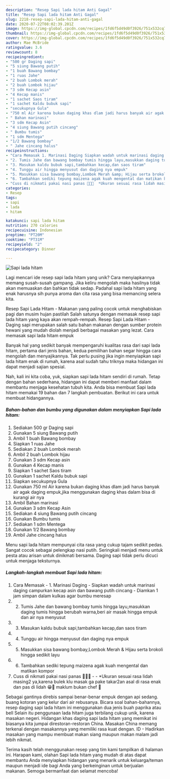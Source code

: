 ```yaml
---
description: "Resep Sapi lada hitam Anti Gagal"
title: "Resep Sapi lada hitam Anti Gagal"
slug: 2218-resep-sapi-lada-hitam-anti-gagal
date: 2020-07-22T08:02:39.201Z
image: https://img-global.cpcdn.com/recipes/1fd6f5d49d0f3926/751x532cq70/sapi-lada-hitam-foto-resep-utama.jpg
thumbnail: https://img-global.cpcdn.com/recipes/1fd6f5d49d0f3926/751x532cq70/sapi-lada-hitam-foto-resep-utama.jpg
cover: https://img-global.cpcdn.com/recipes/1fd6f5d49d0f3926/751x532cq70/sapi-lada-hitam-foto-resep-utama.jpg
author: Mae McBride
ratingvalue: 3.6
reviewcount: 8
recipeingredient:
- "500 gr Daging sapi"
- "5 siung Bawang putih"
- "1 buah Bawang bombay"
- "1 ruas Jahe"
- "2 buah Lombok merah"
- "2 buah Lombok hijau"
- "3 sdm Kecap asin"
- "4 Kecap manis"
- "1 sachet Saos tiram"
- "1 sachet Kaldu bubuk sapi"
- "secukupnya Gula"
- "750 ml Air karena bukan daging khas dlam jadi harus banyak air agak daging empukjika menggunakan daging khas dalam bisa di kurangi air nya"
- " Bahan marinasi"
- "3 sdm Kecap Asin"
- "4 siung Bawang putih cincang"
- " Bumbu tumis"
- "1 sdm Mentega"
- "1/2 Bawang bombay"
- " Jahe cincang halus"
recipeinstructions:
- "Cara Memasak 1. Marinasi Daging Siapkan wadah untuk marinasi daging campurkan kecap asin dan bawang putih cincang Diamkan 1 jam simpan dalam kulkas agar bumbu meresap"
- "2. Tumis Jahe dan bawang bombay tumis hingga layu,masukkan daging tumis hingga berubah warna,beri air masak hingga empuk dan air nya menyusut"
- "3. Masukan kaldu bubuk sapi,tambahkan kecap,dan saos tiram"
- "4. Tunggu air hingga menyusut dan daging nya empuk"
- "5. Masukkan sisa bawang bombay,Lombok Merah &amp; Hijau serta brokoli hingga sedikit layu"
- "6. Tambahkan sediki tepung maizena agak kuah mengental dan matikan kompor"
- "Cuss di nikmati pakai nasi panas 🤤🤤🤤  *Ukuran sesuai rasa lidah masing2 ya,karena bulek klu masak ga pake takar2an asal di rasa enak dan pas di lidah 😁🤪 maklum bukan chef 🤭"
categories:
- Resep
tags:
- sapi
- lada
- hitam

katakunci: sapi lada hitam 
nutrition: 270 calories
recipecuisine: Indonesian
preptime: "PT20M"
cooktime: "PT31M"
recipeyield: "2"
recipecategory: Dinner

---
```



![Sapi lada hitam](https://img-global.cpcdn.com/recipes/1fd6f5d49d0f3926/751x532cq70/sapi-lada-hitam-foto-resep-utama.jpg)

Lagi mencari ide resep sapi lada hitam yang unik? Cara menyiapkannya memang susah-susah gampang. Jika keliru mengolah maka hasilnya tidak akan memuaskan dan bahkan tidak sedap. Padahal sapi lada hitam yang enak harusnya sih punya aroma dan cita rasa yang bisa memancing selera kita.

Resep Sapi Lada Hitam - Makanan yang paling cocok untuk menghabiskan pagi dan musim hujan pastilah Salah satunya dengan memasak resep sapi lada hitam yang kaya akan rempah-rempah. Resep Sapi Lada Hitam - Daging sapi merupakan salah satu bahan makanan dengan sumber protein hewani yang mudah diolah menjadi berbagai masakan yang lezat. Cara memasak sapi lada hitam empuk

Banyak hal yang sedikit banyak mempengaruhi kualitas rasa dari sapi lada hitam, pertama dari jenis bahan, kedua pemilihan bahan segar hingga cara mengolah dan menyajikannya. Tak perlu pusing jika ingin menyiapkan sapi lada hitam enak di rumah, karena asal sudah tahu triknya maka hidangan ini dapat menjadi sajian spesial.


Nah, kali ini kita coba, yuk, siapkan sapi lada hitam sendiri di rumah. Tetap dengan bahan sederhana, hidangan ini dapat memberi manfaat dalam membantu menjaga kesehatan tubuh kita. Anda bisa membuat Sapi lada hitam memakai 19 bahan dan 7 langkah pembuatan. Berikut ini cara untuk membuat hidangannya.

<!--inarticleads1-->

##### Bahan-bahan dan bumbu yang digunakan dalam menyiapkan Sapi lada hitam:

1. Sediakan 500 gr Daging sapi
1. Gunakan 5 siung Bawang putih
1. Ambil 1 buah Bawang bombay
1. Siapkan 1 ruas Jahe
1. Sediakan 2 buah Lombok merah
1. Ambil 2 buah Lombok hijau
1. Gunakan 3 sdm Kecap asin
1. Gunakan 4 Kecap manis
1. Siapkan 1 sachet Saos tiram
1. Gunakan 1 sachet Kaldu bubuk sapi
1. Siapkan secukupnya Gula
1. Gunakan 750 ml Air karena bukan daging khas dlam jadi harus banyak air agak daging empuk,jika menggunakan daging khas dalam bisa di kurangi air nya
1. Ambil  Bahan marinasi
1. Gunakan 3 sdm Kecap Asin
1. Sediakan 4 siung Bawang putih cincang
1. Gunakan  Bumbu tumis
1. Sediakan 1 sdm Mentega
1. Gunakan 1/2 Bawang bombay
1. Ambil  Jahe cincang halus


Menu sapi lada hitam mempunyai cita rasa yang cukup tajam sedikit pedas. Sangat cocok sebagai pelengkap nasi putih. Seringkali menjadi menu untuk pesta atau arisan untuk dinikmati bersama. Daging sapi tidak perlu dicuci untuk menjaga teksturnya. 

<!--inarticleads2-->

##### Langkah-langkah membuat Sapi lada hitam:

1. Cara Memasak - 1. Marinasi Daging - Siapkan wadah untuk marinasi daging campurkan kecap asin dan bawang putih cincang - Diamkan 1 jam simpan dalam kulkas agar bumbu meresap
1. 2. Tumis Jahe dan bawang bombay tumis hingga layu,masukkan daging tumis hingga berubah warna,beri air masak hingga empuk dan air nya menyusut
1. 3. Masukan kaldu bubuk sapi,tambahkan kecap,dan saos tiram
1. 4. Tunggu air hingga menyusut dan daging nya empuk
1. 5. Masukkan sisa bawang bombay,Lombok Merah &amp; Hijau serta brokoli hingga sedikit layu
1. 6. Tambahkan sediki tepung maizena agak kuah mengental dan matikan kompor
1. Cuss di nikmati pakai nasi panas 🤤🤤🤤 -  - *Ukuran sesuai rasa lidah masing2 ya,karena bulek klu masak ga pake takar2an asal di rasa enak dan pas di lidah 😁🤪 maklum bukan chef 🤭


Sebagai gantinya direbis sampai benar-benar empuk dengan api sedang. buang kotoran yang kelur dari air rebusanya. Bicara soal bahan-bahannya, resep daging sapi lada hitam ini menggunakan dua jenis buah paprika atau bell Selain itu penggunaan lada hitam juga terbilang cukup unik, karena masakan negeri. Hidangan khas daging sapi lada hitam yang memikat ini biasanya kita jumpai direstoran-restoran China. Masakan China memang terkenal dengan masakannya yang memiliki rasa kuat dengan. ID - Hadirkan masakan yang mampu membuat makan siang maupun makan malam jadi lebih nikmat. 

Terima kasih telah menggunakan resep yang tim kami tampilkan di halaman ini. Harapan kami, olahan Sapi lada hitam yang mudah di atas dapat membantu Anda menyiapkan hidangan yang menarik untuk keluarga/teman maupun menjadi ide bagi Anda yang berkeinginan untuk berjualan makanan. Semoga bermanfaat dan selamat mencoba!
